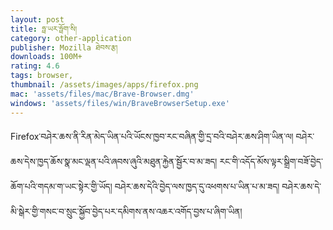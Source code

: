 ```yaml
---
layout: post
title: ཧྥ་ཡར་ཧྥོག་སི།
category: other-application
publisher: Mozilla ཐེབས་རྩ།
downloads: 100M+
rating: 4.6
tags: browser,
thumbnail: /assets/images/apps/firefox.png
mac: 'assets/files/mac/Brave-Browser.dmg'
windows: 'assets/files/win/BraveBrowserSetup.exe'
---
```


Firefox་བཤེར་ཆས་ནི་རིན་མེད་ཡིན་པའི་ཡོངས་ཁྱབ་རང་བཞིན་གྱི་དྲ་བའི་བཤེར་ཆས་ཤིག་ཡིན་ལ། བཤེར་ཆས་དེས་ཁྱད་ཆོས་སྣ་མང་ལྡན་པའི་ཞབས་ཞུའི་མཐུན་རྐྱེན་སྦྱོར་བ་མ་ཟད། རང་གི་འདོད་མོས་ལྟར་སྒྲིག་བཟོ་བྱེད་ཆོག་པའི་གདམ་ག་ཡང་སྟེར་གྱི་ཡོད། བཤེར་ཆས་དེའི་བྱེད་ལས་ཁྱད་དུ་འཕགས་པ་ཡིན་པ་མ་ཟད། བཤེར་ཆས་དེ་མི་སྒེར་གྱི་གསང་བ་སྲུང་སྐྱོབ་བྱེད་པར་དམིགས་ནས་འཆར་འགོད་བྱས་པ་ཞིག་ཡིན།